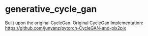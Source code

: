 # generative_cycle_gan

Built upon the original CycleGan.
Original CycleGan Implementation: https://github.com/junyanz/pytorch-CycleGAN-and-pix2pix
